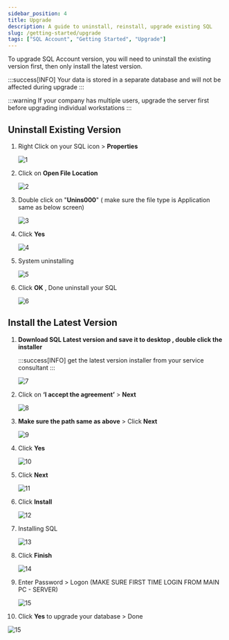 ```yaml
---
sidebar_position: 4
title: Upgrade
description: A guide to uninstall, reinstall, upgrade existing SQL
slug: /getting-started/upgrade
tags: ["SQL Account", "Getting Started", "Upgrade"]
---
```


To upgrade SQL Account version, you will need to uninstall the existing version first, then only install the latest version.

:::success[INFO]
Your data is stored in a separate database and will not be affected during upgrade
:::

:::warning
If your company has multiple users, upgrade the server first before upgrading individual workstations
:::

## Uninstall Existing Version

1. Right Click on your SQL icon > **Properties**

   ![1](../../static/img/getting-started/upgrade-sql/1.png)

2. Click on **Open File Location**

   ![2](../../static/img/getting-started/upgrade-sql/2.png)

3. Double click on "**Unins000**" ( make sure the file type is Application same as below screen)

   ![3](../../static/img/getting-started/upgrade-sql/3.png)

4. Click **Yes**

   ![4](../../static/img/getting-started/upgrade-sql/4.png)

5. System uninstalling

   ![5](../../static/img/getting-started/upgrade-sql/5.png)

6. Click **OK** , Done uninstall your SQL

   ![6](../../static/img/getting-started/upgrade-sql/6.png)

## Install the Latest Version

1. **Download SQL Latest version and save it to desktop , double click the installer**

    :::success[INFO]
    get the latest version installer from your service consultant
    :::

   ![7](../../static/img/getting-started/upgrade-sql/7.png)

2. Click on **‘I accept the agreement’** > **Next**

   ![8](../../static/img/getting-started/upgrade-sql/8.png)

3. **Make sure the path same as above** > Click **Next**

   ![9](../../static/img/getting-started/upgrade-sql/9.png)

4. Click **Yes**

   ![10](../../static/img/getting-started/upgrade-sql/10.png)

5. Click **Next**

   ![11](../../static/img/getting-started/upgrade-sql/11.png)

6. Click **Install**

   ![12](../../static/img/getting-started/upgrade-sql/12.png)

7. Installing SQL

   ![13](../../static/img/getting-started/upgrade-sql/13.png)

8. Click **Finish**

   ![14](../../static/img/getting-started/upgrade-sql/14.png)

9. Enter Password > Logon (MAKE SURE FIRST TIME LOGIN FROM MAIN PC - SERVER)

   ![15](../../static/img/getting-started/upgrade-sql/15.png)

10. Click **Yes** to upgrade your database > Done

   ![15](../../static/img/getting-started/upgrade-sql/16.png)
